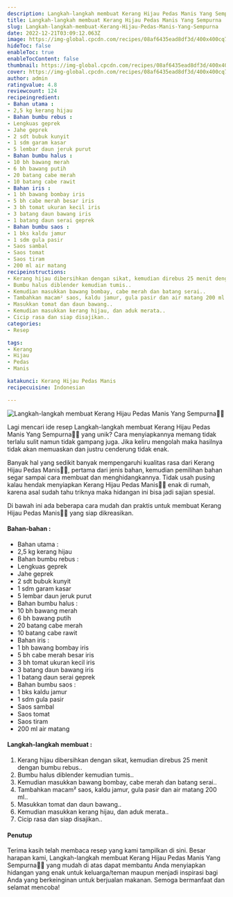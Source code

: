 ```yaml
---
description: Langkah-langkah membuat Kerang Hijau Pedas Manis Yang Sempurna"
title: Langkah-langkah membuat Kerang Hijau Pedas Manis Yang Sempurna
slug: Langkah-langkah-membuat-Kerang-Hijau-Pedas-Manis-Yang-Sempurna
date: 2022-12-21T03:09:12.063Z
image: https://img-global.cpcdn.com/recipes/08af6435ead8df3d/400x400cq70/photo.jpg
hideToc: false
enableToc: true
enableTocContent: false
thumbnail: https://img-global.cpcdn.com/recipes/08af6435ead8df3d/400x400cq70/photo.jpg
cover: https://img-global.cpcdn.com/recipes/08af6435ead8df3d/400x400cq70/photo.jpg
author: admin
ratingvalue: 4.8
reviewcount: 124
recipeingredient:
- Bahan utama :
- 2,5 kg kerang hijau
- Bahan bumbu rebus :
- Lengkuas geprek
- Jahe geprek
- 2 sdt bubuk kunyit
- 1 sdm garam kasar
- 5 lembar daun jeruk purut
- Bahan bumbu halus :
- 10 bh bawang merah
- 6 bh bawang putih
- 20 batang cabe merah
- 10 batang cabe rawit
- Bahan iris :
- 1 bh bawang bombay iris
- 5 bh cabe merah besar iris
- 3 bh tomat ukuran kecil iris
- 3 batang daun bawang iris
- 1 batang daun serai geprek
- Bahan bumbu saos :
- 1 bks kaldu jamur
- 1 sdm gula pasir
- Saos sambal
- Saos tomat
- Saos tiram
- 200 ml air matang
recipeinstructions:
- Kerang hijau dibersihkan dengan sikat, kemudian direbus 25 menit dengan bumbu rebus..
- Bumbu halus diblender kemudian tumis..
- Kemudian masukkan bawang bombay, cabe merah dan batang serai..
- Tambahkan macam² saos, kaldu jamur, gula pasir dan air matang 200 ml..
- Masukkan tomat dan daun bawang..
- Kemudian masukkan kerang hijau, dan aduk merata..
- Cicip rasa dan siap disajikan..
categories:
- Resep

tags:
- Kerang
- Hijau
- Pedas
- Manis

katakunci: Kerang Hijau Pedas Manis
recipecuisine: Indonesian

---
```


![Langkah-langkah membuat Kerang Hijau Pedas Manis Yang Sempurna👩‍🍳](https://img-global.cpcdn.com/recipes/08af6435ead8df3d/400x400cq70/photo.jpg)

Lagi mencari ide resep Langkah-langkah membuat Kerang Hijau Pedas Manis Yang Sempurna👩‍🍳 yang unik? Cara menyiapkannya memang tidak terlalu sulit namun tidak gampang juga. Jika keliru mengolah maka hasilnya tidak akan memuaskan dan justru cenderung tidak enak.

Banyak hal yang sedikit banyak mempengaruhi kualitas rasa dari Kerang Hijau Pedas Manis👩‍🍳, pertama dari jenis bahan, kemudian pemilihan bahan segar sampai cara membuat dan menghidangkannya. Tidak usah pusing kalau hendak menyiapkan Kerang Hijau Pedas Manis👩‍🍳 enak di rumah, karena asal sudah tahu triknya maka hidangan ini bisa jadi sajian spesial.

Di bawah ini ada beberapa cara mudah dan praktis untuk membuat Kerang Hijau Pedas Manis👩‍🍳 yang siap dikreasikan.

<!--inarticleads1-->

#### Bahan-bahan :

- Bahan utama :
- 2,5 kg kerang hijau
- Bahan bumbu rebus :
- Lengkuas geprek
- Jahe geprek
- 2 sdt bubuk kunyit
- 1 sdm garam kasar
- 5 lembar daun jeruk purut
- Bahan bumbu halus :
- 10 bh bawang merah
- 6 bh bawang putih
- 20 batang cabe merah
- 10 batang cabe rawit
- Bahan iris :
- 1 bh bawang bombay iris
- 5 bh cabe merah besar iris
- 3 bh tomat ukuran kecil iris
- 3 batang daun bawang iris
- 1 batang daun serai geprek
- Bahan bumbu saos :
- 1 bks kaldu jamur
- 1 sdm gula pasir
- Saos sambal
- Saos tomat
- Saos tiram
- 200 ml air matang

<!--inarticleads2-->

#### Langkah-langkah membuat :

1. Kerang hijau dibersihkan dengan sikat, kemudian direbus 25 menit dengan bumbu rebus..
1. Bumbu halus diblender kemudian tumis..
1. Kemudian masukkan bawang bombay, cabe merah dan batang serai..
1. Tambahkan macam² saos, kaldu jamur, gula pasir dan air matang 200 ml..
1. Masukkan tomat dan daun bawang..
1. Kemudian masukkan kerang hijau, dan aduk merata..
1. Cicip rasa dan siap disajikan..

#### Penutup

Terima kasih telah membaca resep yang kami tampilkan di sini. Besar harapan kami, Langkah-langkah membuat Kerang Hijau Pedas Manis Yang Sempurna👩‍🍳 yang mudah di atas dapat membantu Anda menyiapkan hidangan yang enak untuk keluarga/teman maupun menjadi inspirasi bagi Anda yang berkeinginan untuk berjualan makanan. Semoga bermanfaat dan selamat mencoba!